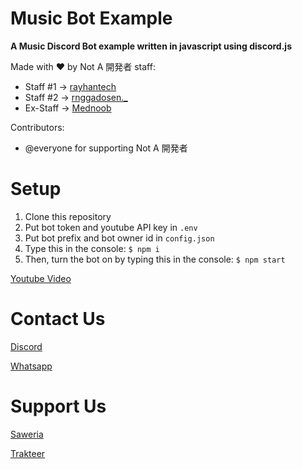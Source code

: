 # Music Bot Example

  **A Music Discord Bot example written in javascript using discord.js**
  
  Made with ♥ by Not A 開発者 staff: 
  - Staff #1 -> [rayhantech](https://github.com/rayhantech)
  - Staff #2 -> [rnggadosen._](https://github.com/RanggaGultom)
  - Ex-Staff -> [Mednoob](https://github.com/Mednoob)
  
  Contributors:
  - @everyone for supporting Not A 開発者
  
# Setup
  1. Clone this repository
  2. Put bot token and youtube API key in `.env`
  3. Put bot prefix and bot owner id in `config.json`
  4. Type this in the console: `$ npm i`
  5. Then, turn the bot on by typing this in the console: `$ npm start`
  
  [Youtube Video](https://youtu.be/rigmqMtWfzM)
  
# Contact Us
 [Discord](https://clidev.my.id/discord)
 
 [Whatsapp](https://chat.whatsapp.com/FRbJk3AIMwL2pKe95IrBwX)
 
# Support Us
[Saweria](https://clidev.my.id/donate/saweria)

[Trakteer](https://clidev.my.id/donate/trakteer)

